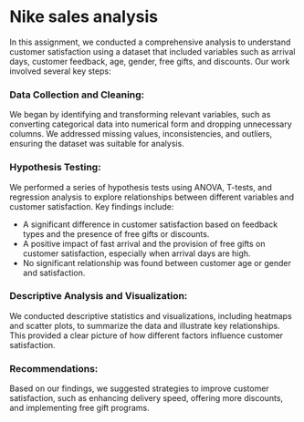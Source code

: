 # Nike sales analysis
In this assignment, we conducted a comprehensive analysis to understand customer satisfaction using a dataset that included variables such as arrival days, customer feedback, age, gender, free gifts, and discounts. Our work involved several key steps:

### **Data Collection and Cleaning:**
We began by identifying and transforming relevant variables, such as converting categorical data into numerical form and dropping unnecessary columns. We addressed missing values, inconsistencies, and outliers, ensuring the dataset was suitable for analysis.

### **Hypothesis Testing:**
We performed a series of hypothesis tests using ANOVA, T-tests, and regression analysis to explore relationships between different variables and customer satisfaction. Key findings include:
- A significant difference in customer satisfaction based on feedback types and the presence of free gifts or discounts.
- A positive impact of fast arrival and the provision of free gifts on customer satisfaction, especially when arrival days are high.
- No significant relationship was found between customer age or gender and satisfaction.

### **Descriptive Analysis and Visualization:**
We conducted descriptive statistics and visualizations, including heatmaps and scatter plots, to summarize the data and illustrate key relationships. 
This provided a clear picture of how different factors influence customer satisfaction.

### **Recommendations:**
Based on our findings, we suggested strategies to improve customer satisfaction, such as enhancing delivery speed, offering more discounts, and implementing free gift programs.

